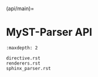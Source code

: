 (api/main)=

# MyST-Parser API

```{toctree}
:maxdepth: 2

directive.rst
renderers.rst
sphinx_parser.rst
```
